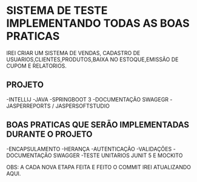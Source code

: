 # SISTEMA DE TESTE IMPLEMENTANDO TODAS AS BOAS PRATICAS
IREI CRIAR UM SISTEMA DE VENDAS, CADASTRO DE USUARIOS,CLIENTES,PRODUTOS,BAIXA NO ESTOQUE,EMISSÃO DE CUPOM E RELATORIOS.

## PROJETO
-INTELLIJ
-JAVA
-SPRINGBOOT 3
-DOCUMENTAÇÃO SWAGEGR
-JASPERREPORTS / JASPERSOFTSTUDIO
## BOAS PRATICAS QUE SERÃO IMPLEMENTADAS DURANTE O PROJETO
-ENCAPSULAMENTO
-HERANÇA
-AUTENTICAÇÃO
-VALIDAÇÕES
-DOCUMENTAÇÃO SWAGGER
-TESTE UNITARIOS JUNIT 5 E MOCKITO


OBS: A CADA NOVA ETAPA FEITA E FEITO O COMMIT IREI ATUALIZANDO AQUI.

